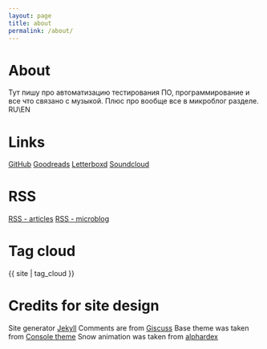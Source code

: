 ```yaml
---
layout: page
title: about
permalink: /about/
---
```

# About
Тут пишу про автоматизацию тестирования ПО, программирование и все что связано с музыкой. Плюс про вообще все в микроблог разделе. 
RU\EN

# Links
[GitHub](https://github.com/ummshsh)
[Goodreads](https://www.goodreads.com/user/show/91881550-ummshsh)
[Letterboxd](https://letterboxd.com/ummshsh/films/)
[Soundcloud](https://soundcloud.com/ummshsh)

# RSS
[RSS - articles](/feed.xml)
[RSS - microblog](/feed_microblog.xml)

# Tag cloud
<div id="tag-cloud">
  {{ site | tag_cloud }}
</div>

# Credits for site design
Site generator [Jekyll](https://jekyllrb.com/)
Comments are from [Giscuss](https://giscus.app/)
Base theme was taken from [Console theme](https://github.com/b2a3e8/jekyll-theme-console)
Snow animation was taken from [alphardex](https://codepen.io/alphardex/pen/dyPorwJ)